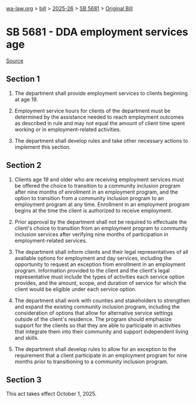 [wa-law.org](/) > [bill](/bill/) > [2025-26](/bill/2025-26/) > [SB 5681](/bill/2025-26/sb/5681/) > [Original Bill](/bill/2025-26/sb/5681/1/)

# SB 5681 - DDA employment services age

[Source](http://lawfilesext.leg.wa.gov/biennium/2025-26/Pdf/Bills/Senate%20Bills/5681.pdf)

## Section 1
1. The department shall provide employment services to clients beginning at age 19.

2. Employment service hours for clients of the department must be determined by the assistance needed to reach employment outcomes as described in rule and may not equal the amount of client time spent working or in employment-related activities.

3. The department shall develop rules and take other necessary actions to implement this section.

## Section 2
1. Clients age 19 and older who are receiving employment services must be offered the choice to transition to a community inclusion program after nine months of enrollment in an employment program, and the option to transition from a community inclusion program to an employment program at any time. Enrollment in an employment program begins at the time the client is authorized to receive employment.

2. Prior approval by the department shall not be required to effectuate the client's choice to transition from an employment program to community inclusion services after verifying nine months of participation in employment-related services.

3. The department shall inform clients and their legal representatives of all available options for employment and day services, including the opportunity to request an exception from enrollment in an employment program. Information provided to the client and the client's legal representative must include the types of activities each service option provides, and the amount, scope, and duration of service for which the client would be eligible under each service option.

4. The department shall work with counties and stakeholders to strengthen and expand the existing community inclusion program, including the consideration of options that allow for alternative service settings outside of the client's residence. The program should emphasize support for the clients so that they are able to participate in activities that integrate them into their community and support independent living and skills.

5. The department shall develop rules to allow for an exception to the requirement that a client participate in an employment program for nine months prior to transitioning to a community inclusion program.

## Section 3
This act takes effect October 1, 2025.
